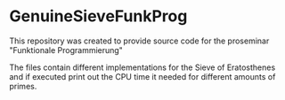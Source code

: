 # GenuineSieveFunkProg
This repository was created to provide source code for the proseminar "Funktionale Programmierung" 


The files contain different implementations for the Sieve of Eratosthenes and if executed print out the CPU time it needed for different amounts of primes.

